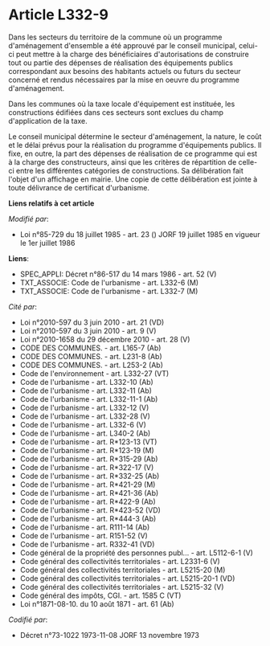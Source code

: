 # Article L332-9

Dans les secteurs du territoire de la commune où un programme d'aménagement d'ensemble a été approuvé par le conseil
municipal, celui-ci peut mettre à la charge des bénéficiaires d'autorisations de construire tout ou partie des dépenses de
réalisation des équipements publics correspondant aux besoins des habitants actuels ou futurs du secteur concerné et rendus
nécessaires par la mise en oeuvre du programme d'aménagement.

Dans les communes où la taxe locale d'équipement est instituée, les constructions édifiées dans ces secteurs sont exclues du
champ d'application de la taxe.

Le conseil municipal détermine le secteur d'aménagement, la nature, le coût et le délai prévus pour la réalisation du
programme d'équipements publics. Il fixe, en outre, la part des dépenses de réalisation de ce programme qui est à la charge
des constructeurs, ainsi que les critères de répartition de celle-ci entre les différentes catégories de constructions. Sa
délibération fait l'objet d'un affichage en mairie. Une copie de cette délibération est jointe à toute délivrance de
certificat d'urbanisme.

**Liens relatifs à cet article**

_Modifié par_:

  - Loi n°85-729 du 18 juillet 1985 - art. 23 () JORF 19 juillet 1985 en vigueur le 1er juillet 1986

**Liens**:

  - SPEC_APPLI: Décret n°86-517 du 14 mars 1986 - art. 52 (V)
  - TXT_ASSOCIE: Code de l'urbanisme - art. L332-6 (M)
  - TXT_ASSOCIE: Code de l'urbanisme - art. L332-7 (M)

_Cité par_:

  - Loi n°2010-597 du 3 juin 2010 - art. 21 (VD)
  - Loi n°2010-597 du 3 juin 2010 - art. 9 (V)
  - Loi n°2010-1658 du 29 décembre 2010 - art. 28 (V)
  - CODE DES COMMUNES. - art. L165-7 (Ab)
  - CODE DES COMMUNES. - art. L231-8 (Ab)
  - CODE DES COMMUNES. - art. L253-2 (Ab)
  - Code de l'environnement - art. L332-27 (VT)
  - Code de l'urbanisme - art. L332-10 (Ab)
  - Code de l'urbanisme - art. L332-11 (Ab)
  - Code de l'urbanisme - art. L332-11-1 (Ab)
  - Code de l'urbanisme - art. L332-12 (V)
  - Code de l'urbanisme - art. L332-28 (V)
  - Code de l'urbanisme - art. L332-6 (V)
  - Code de l'urbanisme - art. L340-2 (Ab)
  - Code de l'urbanisme - art. R*123-13 (VT)
  - Code de l'urbanisme - art. R*123-19 (M)
  - Code de l'urbanisme - art. R*315-29 (Ab)
  - Code de l'urbanisme - art. R*322-17 (V)
  - Code de l'urbanisme - art. R*332-25 (Ab)
  - Code de l'urbanisme - art. R*421-29 (M)
  - Code de l'urbanisme - art. R*421-36 (Ab)
  - Code de l'urbanisme - art. R*422-9 (Ab)
  - Code de l'urbanisme - art. R*423-52 (VD)
  - Code de l'urbanisme - art. R*444-3 (Ab)
  - Code de l'urbanisme - art. R111-14 (Ab)
  - Code de l'urbanisme - art. R151-52 (V)
  - Code de l'urbanisme - art. R332-41 (VD)
  - Code général de la propriété des personnes publ... - art. L5112-6-1 (V)
  - Code général des collectivités territoriales - art. L2331-6 (V)
  - Code général des collectivités territoriales - art. L5215-20 (M)
  - Code général des collectivités territoriales - art. L5215-20-1 (VD)
  - Code général des collectivités territoriales - art. L5215-32 (V)
  - Code général des impôts, CGI. - art. 1585 C (VT)
  - Loi n°1871-08-10. du 10 août 1871 - art. 61 (Ab)

_Codifié par_:

  - Décret n°73-1022 1973-11-08 JORF 13 novembre 1973
